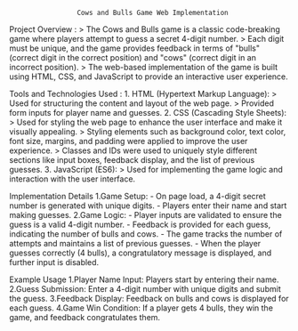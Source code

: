                      Cows and Bulls Game Web Implementation
Project Overview : 
          > The Cows and Bulls game is a classic code-breaking game where players attempt to guess a secret 4-digit number.
          > Each digit must be unique, and the game provides feedback in terms of "bulls" (correct digit in the correct position) and "cows" (correct digit in an incorrect position).
          > The web-based implementation of the game is built using HTML, CSS, and JavaScript to provide an interactive user experience.
          
Tools and Technologies Used :
     1. HTML (Hypertext Markup Language):
            > Used for structuring the content and layout of the web page.
            > Provided form inputs for player name and guesses.
     2. CSS (Cascading Style Sheets):
            > Used for styling the web page to enhance the user interface and make it visually appealing.
            > Styling elements such as background color, text color, font size, margins, and padding were applied to improve the user experience.
            > Classes and IDs were used to uniquely style different sections like input boxes, feedback display, and the list of previous guesses.
     3. JavaScript (ES6):
            > Used for implementing the game logic and interaction with the user interface.

Implementation Details
  1.Game Setup: 
     - On page load, a 4-digit secret number is generated with unique digits.
     - Players enter their name and start making guesses.
  2.Game Logic:
     - Player inputs are validated to ensure the guess is a valid 4-digit number.
     - Feedback is provided for each guess, indicating the number of bulls and cows.
     - The game tracks the number of attempts and maintains a list of previous guesses.
     - When the player guesses correctly (4 bulls), a congratulatory message is displayed, and further input is disabled.


Example Usage
   1.Player Name Input: Players start by entering their name.
   2.Guess Submission: Enter a 4-digit number with unique digits and submit the guess.
   3.Feedback Display: Feedback on bulls and cows is displayed for each guess.
   4.Game Win Condition: If a player gets 4 bulls, they win the game, and feedback congratulates them.
